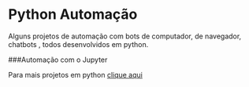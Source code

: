 # Python Automação
 Alguns projetos de automação com bots de computador, de navegador, chatbots , todos desenvolvidos em python.

###Automação com o Jupyter







 
 Para mais projetos em python [clique aqui](https://github.com/Gabriel-Ribeiro-Barbosa/Atividades_Python/tree/main/Atividades%20Python)
